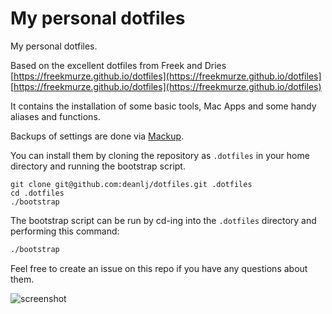 # My personal dotfiles

My personal dotfiles. 

Based on the excellent dotfiles from Freek and Dries
[https://freekmurze.github.io/dotfiles](https://freekmurze.github.io/dotfiles]
[https://freekmurze.github.io/dotfiles](https://freekmurze.github.io/dotfiles)

It contains the installation of some basic tools, Mac Apps and some handy aliases and functions. 

Backups of settings are done via [Mackup](https://github.com/lra/mackup).

You can install them by cloning the repository as `.dotfiles` in your home directory and running the bootstrap script.

```
git clone git@github.com:deanlj/dotfiles.git .dotfiles
cd .dotfiles
./bootstrap
```

The bootstrap script can be run by cd-ing into the `.dotfiles` directory and performing this command:

```bash
./bootstrap
```

Feel free to create an issue on this repo if you have any questions about them.

![screenshot](https://deanlj.github.io/dotfiles/screenshot.png)
